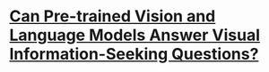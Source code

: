 # [Can Pre-trained Vision and Language Models Answer Visual Information-Seeking Questions?](https://arxiv.org/abs/2302.11713)
